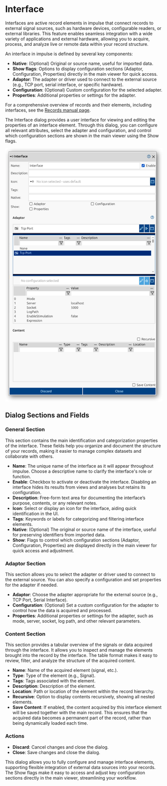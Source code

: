 <!--1121-->
# Interface
Interfaces are active record elements in impulse that connect records to external signal sources, such as hardware devices, configurable readers, or external libraries. This feature enables seamless integration with a wide variety of applications and external hardware, allowing you to acquire, process, and analyze live or remote data within your record structure.

An interface in impulse is defined by several key components:
- **Native**: (Optional) Original or source name, useful for imported data.
- **Show flags**: Options to display configuration sections (Adaptor, Configuration, Properties) directly in the main viewer for quick access.
- **Adaptor**: The adapter or driver used to connect to the external source (e.g., TCP port, serial interface, or specific hardware).
- **Configuration**: (Optional) Custom configuration for the selected adapter.
- **Properties**: Additional properties or settings for the adapter.

For a comprehensive overview of records and their elements, including interfaces, see the [Records manual page](../impulse-manual/7_records.md).

The Interface dialog provides a user interface for viewing and editing the properties of an interface element. Through this dialog, you can configure all relevant attributes, select the adapter and configuration, and control which configuration sections are shown in the main viewer using the Show flags.

![](images/ss_interface_dialog1.png)

## Dialog Sections and Fields

### General Section
This section contains the main identification and categorization properties of the interface. These fields help you organize and document the structure of your records, making it easier to manage complex datasets and collaborate with others.

- **Name**: The unique name of the interface as it will appear throughout impulse. Choose a descriptive name to clarify the interface's role or function.
- **Enable**: Checkbox to activate or deactivate the interface. Disabling an interface hides its results from views and analyses but retains its configuration.
- **Description**: Free-form text area for documenting the interface’s purpose, contents, or any relevant notes.
- **Icon**: Select or display an icon for the interface, aiding quick identification in the UI.
- **Tags**: Keywords or labels for categorizing and filtering interface elements.
- **Native**: (Optional) The original or source name of the interface, useful for preserving identifiers from imported data.
- **Show**: Flags to control which configuration sections (Adaptor, Configuration, Properties) are displayed directly in the main viewer for quick access and adjustment.

### Adaptor Section
This section allows you to select the adapter or driver used to connect to the external source. You can also specify a configuration and set properties for the adapter if needed.

- **Adaptor**: Choose the adapter appropriate for the external source (e.g., TCP Port, Serial Interface).
- **Configuration**: (Optional) Set a custom configuration for the adapter to control how the data is acquired and processed.
- **Properties**: Additional properties or settings for the adapter, such as mode, server, socket, log path, and other relevant parameters.

### Content Section
This section provides a tabular overview of the signals or data acquired through the interface. It allows you to inspect and manage the elements brought into the record by the interface. The table format makes it easy to review, filter, and analyze the structure of the acquired content.

- **Name**: Name of the acquired element (signal, etc.).
- **Type**: Type of the element (e.g., Signal).
- **Tags**: Tags associated with the element.
- **Description**: Description of the element.
- **Location**: Path or location of the element within the record hierarchy.
- **Recursive**: Option to display contents recursively, showing all nested elements.
- **Save Content**: If enabled, the content acquired by this interface element will be saved together with the main record. This ensures that the acquired data becomes a permanent part of the record, rather than being dynamically loaded each time.

### Actions
- **Discard**: Cancel changes and close the dialog.
- **Close**: Save changes and close the dialog.

This dialog allows you to fully configure and manage interface elements, supporting flexible integration of external data sources into your records. The Show flags make it easy to access and adjust key configuration sections directly in the main viewer, streamlining your workflow.
